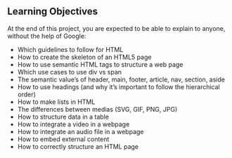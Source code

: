 ## Learning Objectives
<p> At the end of this project, you are expected to be able to explain to anyone, without the help of Google:

- Which guidelines to follow for HTML
- How to create the skeleton of an HTML5 page
- How to use semantic HTML tags to structure a web page
- Which use cases to use div vs span
- The semantic value’s of header, main, footer, article, nav, section, aside
- How to use headings (and why it’s important to follow the hierarchical order)
- How to make lists in HTML
- The differences between medias (SVG, GIF, PNG, JPG)
- How to structure data in a table
- How to integrate a video in a webpage
- How to integrate an audio file in a webpage
- How to embed external content
- How to correctly structure an HTML page